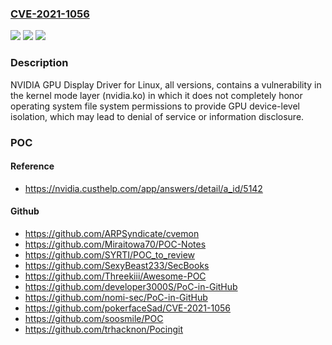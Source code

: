 ### [CVE-2021-1056](https://cve.mitre.org/cgi-bin/cvename.cgi?name=CVE-2021-1056)
![](https://img.shields.io/static/v1?label=Product&message=NVIDIA%20GPU%20Display%20Driver&color=blue)
![](https://img.shields.io/static/v1?label=Version&message=n%2Fa&color=blue)
![](https://img.shields.io/static/v1?label=Vulnerability&message=denial%20of%20service%20or%20information%20disclosure&color=brighgreen)

### Description

NVIDIA GPU Display Driver for Linux, all versions, contains a vulnerability in the kernel mode layer (nvidia.ko) in which it does not completely honor operating system file system permissions to provide GPU device-level isolation, which may lead to denial of service or information disclosure.

### POC

#### Reference
- https://nvidia.custhelp.com/app/answers/detail/a_id/5142

#### Github
- https://github.com/ARPSyndicate/cvemon
- https://github.com/Miraitowa70/POC-Notes
- https://github.com/SYRTI/POC_to_review
- https://github.com/SexyBeast233/SecBooks
- https://github.com/Threekiii/Awesome-POC
- https://github.com/developer3000S/PoC-in-GitHub
- https://github.com/nomi-sec/PoC-in-GitHub
- https://github.com/pokerfaceSad/CVE-2021-1056
- https://github.com/soosmile/POC
- https://github.com/trhacknon/Pocingit


